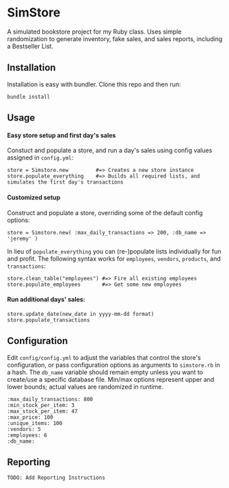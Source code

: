 # SimStore
A simulated bookstore project for my Ruby class. Uses simple randomization to generate inventory, fake sales, and sales reports, including a Bestseller List.

## Installation
Installation is easy with bundler. Clone this repo and then run:
```
bundle install
```

## Usage
#### Easy store setup and first day's sales
Constuct and populate a store, and run a day's sales using config values assigned in `config.yml`:
```
store = Simstore.new         #=> Creates a new store instance
store.populate_everything    #=> Builds all required lists, and simulates the first day's transactions
```
#### Customized setup
Construct and populate a store, overriding some of the default config options:
```
store = Simstore.new( :max_daily_transactions => 200, :db_name => 'jeremy' )
```
In lieu of `populate_everything` you can (re-)populate lists individually for fun and profit. The following syntax works for `employees`, `vendors`, `products`, and `transactions`:
```
store.clean_table("employees") #=> Fire all existing employees
store.populate_employees       #=> Get some new employees
```
#### Run additional days' sales:
```
store.update_date(new_date in yyyy-mm-dd format)
store.populate_transactions
```

## Configuration
Edit `config/config.yml` to adjust the variables that control the store's configuration, or pass configuration options as arguments to `simstore.rb` in a hash. The `db_name` variable should remain empty unless you want to create/use a specific database file. Min/max options represent upper and lower bounds; actual values are randomized in runtime.
```
:max_daily_transactions: 800
:min_stock_per_item: 3
:max_stock_per_item: 47
:max_price: 100
:unique_items: 100
:vendors: 5
:employees: 6
:db_name:
```

## Reporting
```
TODO: Add Reporting Instructions
```
